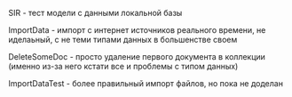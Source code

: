 SIR - тест модели с данными локальной базы

ImportData - импорт с интернет источников реального времени, не иделаьный, с не теми типами данных в большенстве своем

DeleteSomeDoc - просто удаление первого документа в коллекции (именно из-за него кстати все и проблемы с типом данных)

ImportDataTest - более правильный импорт файлов, но пока не доделан
